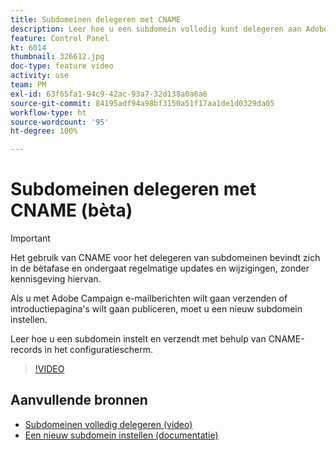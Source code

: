 ```yaml
---
title: Subdomeinen delegeren met CNAME
description: Leer hoe u een subdomein volledig kunt delegeren aan Adobe Campaign.
feature: Control Panel
kt: 6014
thumbnail: 326612.jpg
doc-type: feature video
activity: use
team: PM
exl-id: 63f65fa1-94c9-42ac-93a7-32d138a0a6a6
source-git-commit: 84195adf94a98bf3150a51f17aa1de1d0329da05
workflow-type: ht
source-wordcount: '95'
ht-degree: 100%

---
```


# Subdomeinen delegeren met CNAME (bèta)

>[!IMPORTANT]
>
> Het gebruik van CNAME voor het delegeren van subdomeinen bevindt zich in de bètafase en ondergaat regelmatige updates en wijzigingen, zonder kennisgeving hiervan.

Als u met Adobe Campaign e-mailberichten wilt gaan verzenden of introductiepagina&#39;s wilt gaan publiceren, moet u een nieuw subdomein instellen.

Leer hoe u een subdomein instelt en verzendt met behulp van CNAME-records in het configuratiescherm.

>[!VIDEO](https://video.tv.adobe.com/v/326612?quality=12)

## Aanvullende bronnen

* [Subdomeinen volledig delegeren (video)](./subdomain-delegation.md)
* [Een nieuw subdomein instellen (documentatie)](https://experienceleague.adobe.com/docs/control-panel/using/subdomains-and-certificates/setting-up-new-subdomain.html?lang=nl)
